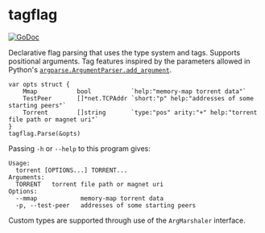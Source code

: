 # tagflag

[![GoDoc](https://godoc.org/github.com/anacrolix/tagflag?status.svg)](https://godoc.org/github.com/anacrolix/tagflag)

Declarative flag parsing that uses the type system and tags. Supports positional arguments. Tag features inspired by the parameters allowed in Python's [`argparse.ArgumentParser.add_argument`](https://docs.python.org/3/library/argparse.html#argparse.ArgumentParser.add_argument).
```
var opts struct {
	Mmap           bool           `help:"memory-map torrent data"`
	TestPeer       []*net.TCPAddr `short:"p" help:"addresses of some starting peers"`
	Torrent        []string       `type:"pos" arity:"+" help:"torrent file path or magnet uri"`
}
tagflag.Parse(&opts)
```
Passing `-h` or `--help` to this program gives:
```
Usage:
  torrent [OPTIONS...] TORRENT...
Arguments:
  TORRENT   torrent file path or magnet uri
Options:
  --mmap            memory-map torrent data
  -p, --test-peer   addresses of some starting peers
```
Custom types are supported through use of the `ArgMarshaler` interface.
